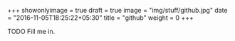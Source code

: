 +++
showonlyimage = true
draft = true
image = "img/stuff/github.jpg"
date = "2016-11-05T18:25:22+05:30"
title = "github"
weight = 0
+++

TODO Fill me in.


